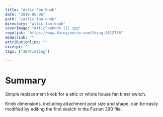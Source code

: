 ```yaml
---
title: "Attic Fan Knob"
date: "2019-05-06"
path: "/attic-fan-knob"
directory: "attic-fan-knob"
coverImage: "AtticFanKnob (1).jpg"
repolink: "https://www.thingiverse.com/thing:3612736"
modellink: ""
attributionlink: ""
excerpt: ""
tags: ["3DPrinting"]

---
```


# Summary

Simple replacement knob for a attic or whole house fan timer switch.

Knob dimensions, including attachment post size and shape, can be easily modified by editing the first sketch in the Fusion 360 file.